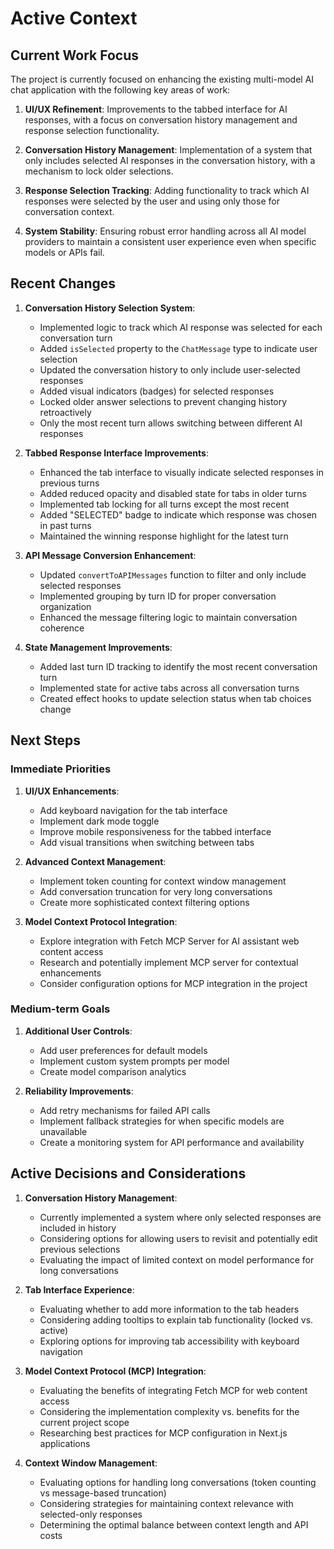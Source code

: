 # Active Context

## Current Work Focus

The project is currently focused on enhancing the existing multi-model AI chat application with the following key areas of work:

1. **UI/UX Refinement**: Improvements to the tabbed interface for AI responses, with a focus on conversation history management and response selection functionality.

2. **Conversation History Management**: Implementation of a system that only includes selected AI responses in the conversation history, with a mechanism to lock older selections.

3. **Response Selection Tracking**: Adding functionality to track which AI responses were selected by the user and using only those for conversation context.

4. **System Stability**: Ensuring robust error handling across all AI model providers to maintain a consistent user experience even when specific models or APIs fail.

## Recent Changes

1. **Conversation History Selection System**:
   - Implemented logic to track which AI response was selected for each conversation turn
   - Added `isSelected` property to the `ChatMessage` type to indicate user selection
   - Updated the conversation history to only include user-selected responses
   - Added visual indicators (badges) for selected responses
   - Locked older answer selections to prevent changing history retroactively
   - Only the most recent turn allows switching between different AI responses

2. **Tabbed Response Interface Improvements**:
   - Enhanced the tab interface to visually indicate selected responses in previous turns
   - Added reduced opacity and disabled state for tabs in older turns
   - Implemented tab locking for all turns except the most recent
   - Added "SELECTED" badge to indicate which response was chosen in past turns
   - Maintained the winning response highlight for the latest turn

3. **API Message Conversion Enhancement**:
   - Updated `convertToAPIMessages` function to filter and only include selected responses
   - Implemented grouping by turn ID for proper conversation organization
   - Enhanced the message filtering logic to maintain conversation coherence

4. **State Management Improvements**:
   - Added last turn ID tracking to identify the most recent conversation turn
   - Implemented state for active tabs across all conversation turns
   - Created effect hooks to update selection status when tab choices change

## Next Steps

### Immediate Priorities
1. **UI/UX Enhancements**:
   - Add keyboard navigation for the tab interface
   - Implement dark mode toggle
   - Improve mobile responsiveness for the tabbed interface
   - Add visual transitions when switching between tabs

2. **Advanced Context Management**:
   - Implement token counting for context window management
   - Add conversation truncation for very long conversations
   - Create more sophisticated context filtering options

3. **Model Context Protocol Integration**:
   - Explore integration with Fetch MCP Server for AI assistant web content access
   - Research and potentially implement MCP server for contextual enhancements
   - Consider configuration options for MCP integration in the project

### Medium-term Goals
1. **Additional User Controls**:
   - Add user preferences for default models
   - Implement custom system prompts per model
   - Create model comparison analytics

2. **Reliability Improvements**:
   - Add retry mechanisms for failed API calls
   - Implement fallback strategies for when specific models are unavailable
   - Create a monitoring system for API performance and availability

## Active Decisions and Considerations

1. **Conversation History Management**:
   - Currently implemented a system where only selected responses are included in history
   - Considering options for allowing users to revisit and potentially edit previous selections
   - Evaluating the impact of limited context on model performance for long conversations

2. **Tab Interface Experience**:
   - Evaluating whether to add more information to the tab headers
   - Considering adding tooltips to explain tab functionality (locked vs. active)
   - Exploring options for improving tab accessibility with keyboard navigation

3. **Model Context Protocol (MCP) Integration**:
   - Evaluating the benefits of integrating Fetch MCP for web content access
   - Considering the implementation complexity vs. benefits for the current project scope
   - Researching best practices for MCP configuration in Next.js applications

4. **Context Window Management**:
   - Evaluating options for handling long conversations (token counting vs message-based truncation)
   - Considering strategies for maintaining context relevance with selected-only responses
   - Determining the optimal balance between context length and API costs
